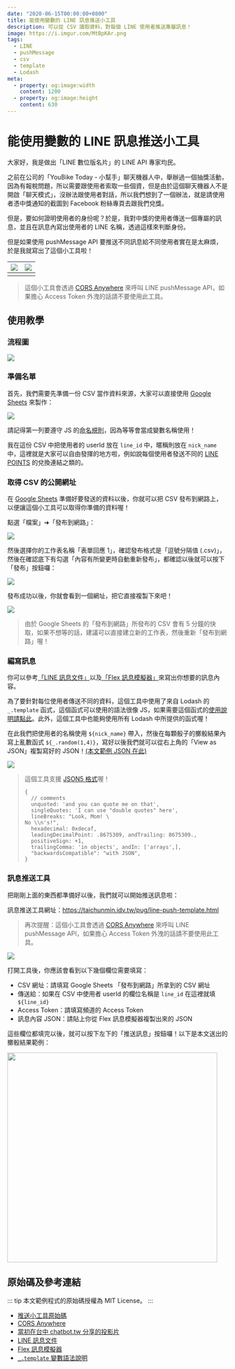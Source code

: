 ```yaml
---
date: "2020-06-15T00:00:00+0800"
title: 能使用變數的 LINE 訊息推送小工具
description: 可以從 CSV 讀取資料，對每個 LINE 使用者推送專屬訊息！
image: https://i.imgur.com/MtBpKAr.png
tags:
  - LINE
  - pushMessage
  - csv
  - template
  - Lodash
meta:
  - property: og:image:width
    content: 1200
  - property: og:image:height
    content: 630
---
```


# 能使用變數的 LINE 訊息推送小工具

大家好，我是做出「LINE 數位版名片」的 LINE API 專家均民。

之前在公司的「YouBike Today - 小幫手」聊天機器人中，舉辦過一個抽獎活動，因為有報稅問題，所以需要跟使用者索取一些個資，但是由於這個聊天機器人不是開啟「聊天模式」，沒辦法跟使用者對話，所以我們想到了一個辦法，就是請使用者憑中獎通知的截圖到 Facebook 粉絲專頁去跟我們兌獎。

但是，要如何證明使用者的身份呢？於是，我對中獎的使用者傳送一個專屬的訊息，並且在訊息內寫出使用者的 LINE 名稱，透過這樣來判斷身份。

但是如果使用 pushMessage API 要推送不同訊息給不同使用者實在是太麻煩，於是我就寫出了這個小工具啦！

| ![](https://i.imgur.com/LpoN8bg.jpg) | ![](https://i.imgur.com/qXcYyTw.jpg) |
| -------- | -------- |
|  |  |

> 這個小工具會透過 [CORS Anywhere](https://github.com/Rob--W/cors-anywhere) 來呼叫 LINE pushMessage API，如果擔心 Access Token 外洩的話請不要使用此工具。

## 使用教學

### 流程圖

![](https://i.imgur.com/mnTppgA.png)

### 準備名單

首先，我們需要先準備一份 CSV 當作資料來源，大家可以直接使用 [Google Sheets](https://www.google.com.tw/intl/zh-TW/sheets/about/) 來製作：

![](https://i.imgur.com/0NJv7s7.png)

請記得第一列要遵守 JS 的[命名規則](https://eyesofkids.gitbooks.io/javascript-start-from-es6/content/part3/var_const_naming.html)，因為等等會當成變數名稱使用！

我在這份 CSV 中把使用者的 userId 放在 `line_id` 中，暱稱則放在 `nick_name` 中，這裡就是大家可以自由發揮的地方啦，例如說每個使用者發送不同的 [LINE POINTS](https://www.linebiz.com/tw/service/line-points/) 的兌換連結之類的。

### 取得 CSV 的公開網址

在 [Google Sheets](https://www.google.com.tw/intl/zh-TW/sheets/about/) 準備好要發送的資料以後，你就可以把 CSV 發布到網路上，以便讓這個小工具可以取得你準備的資料喔！

點選「檔案」➜「發布到網路」：

![](https://i.imgur.com/s37wJWs.png)

然後選擇你的工作表名稱「表單回應 1」，確認發布格式是「逗號分隔值 (.csv)」，然後在確認底下有勾選「內容有所變更時自動重新發布」，都確認以後就可以按下「發布」按鈕囉：

![](https://i.imgur.com/dr2cuIp.png)

發布成功以後，你就會看到一個網址，把它直接複製下來吧！

![](https://i.imgur.com/HclIWYq.png)

> 由於 Google Sheets 的「發布到網路」所發布的 CSV 會有 5 分鐘的快取，如果不想等的話，建議可以直接建立新的工作表，然後重新「發布到網路」喔！

### 編寫訊息

你可以參考[「LINE 訊息文件」](https://developers.line.biz/en/reference/messaging-api/#flex-message)以及[「Flex 訊息模擬器」](https://developers.line.biz/flex-simulator/)來寫出你想要的訊息內容。

為了要針對每位使用者傳送不同的資料，這個工具中使用了來自 Lodash 的 `_.template` 函式，這個函式可以使用的語法很像 JS，如果需要這個函式的[使用說明請點此](https://lodash.com/docs/#template)。此外，這個工具中也能夠使用所有 Lodash 中所提供的函式喔！

在此我們把使用者的名稱使用 `${nick_name}` 帶入，然後在每顆骰子的擲骰結果內寫上亂數函式 `${_.random(1,4)}`，寫好以後我們就可以從右上角的「View as JSON」複製寫好的 JSON！[(本文範例 JSON 在此)](https://gist.github.com/taichunmin/725af44befc5366962d83d380a74f564)

![](https://i.imgur.com/MUtSjBT.png)

> 這個工具支援 [JSON5 格式](https://json5.org/)喔！
> ```json5
> {
>   // comments
>   unquoted: 'and you can quote me on that',
>   singleQuotes: 'I can use "double quotes" here',
>   lineBreaks: "Look, Mom! \
> No \\n's!",
>   hexadecimal: 0xdecaf,
>   leadingDecimalPoint: .8675309, andTrailing: 8675309.,
>   positiveSign: +1,
>   trailingComma: 'in objects', andIn: ['arrays',],
>   "backwardsCompatible": "with JSON",
> }
> ```

### 訊息推送工具

把剛剛上面的東西都準備好以後，我們就可以開始推送訊息啦：

訊息推送工具網址：<https://taichunmin.idv.tw/pug/line-push-template.html>

> 再次提醒：這個小工具會透過 [CORS Anywhere](https://github.com/Rob--W/cors-anywhere) 來呼叫 LINE pushMessage API，如果擔心 Access Token 外洩的話請不要使用此工具。

![](https://i.imgur.com/2qFHdsW.png)

打開工具後，你應該會看到以下幾個欄位需要填寫：

* CSV 網址：請填寫 Google Sheets 「發布到網路」所拿到的 CSV 網址
* 傳送給：如果在 CSV 中使用者 userId 的欄位名稱是 `line_id` 在這裡就填 `${line_id}`
* Access Token：請填寫頻道的 Access Token
* 訊息內容 JSON：請貼上你從 Flex 訊息模擬器複製出來的 JSON

這些欄位都填完以後，就可以按下左下的「推送訊息」按鈕囉！以下是本文送出的擲骰結果範例：

<img src="https://i.imgur.com/OuqBL2f.jpg" style="width: 480px">

## 原始碼及參考連結

::: tip
本文範例程式的原始碼授權為 MIT License。
:::

* [推送小工具原始碼](https://github.com/taichunmin/pug/blob/master/src/line-push-template.pug)
* [CORS Anywhere](https://github.com/Rob--W/cors-anywhere)
* [當初在台中 chatbot.tw 分享的投影片](https://hackmd.io/@taichunmin/B1rUayhjr)
* [LINE 訊息文件](https://developers.line.biz/en/reference/messaging-api/#flex-message)
* [Flex 訊息模擬器](https://developers.line.biz/flex-simulator/)
* [`_.template` 變數語法說明](https://lodash.com/docs/4.17.15#template)
